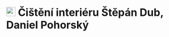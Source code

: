 # <img src="https://github.com/MarvelousMartin/car-interior-cleaning/blob/master/assets/images/logo/logo-2.png?raw=true" alt="" style="width:25px"> Čištění interiéru Štěpán Dub, Daniel Pohorský
